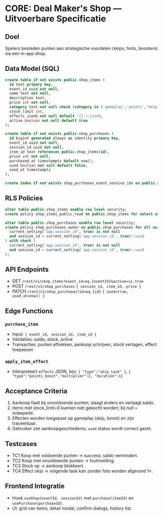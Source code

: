 # CORE: Deal Maker's Shop — Uitvoerbare Specificatie

## Doel
Spelers besteden punten aan strategische voordelen (skips, hints, boosters) via een in-app shop.

## Data Model (SQL)
```sql
create table if not exists public.shop_items (
  id text primary key,
  event_id uuid not null,
  name text not null,
  description text,
  price int not null,
  category text not null check (category in ('gameplay','points','help','social','risk')),
  stock_limit int,
  effects jsonb not null default '{}'::jsonb,
  active boolean not null default true
);

create table if not exists public.shop_purchases (
  id bigint generated always as identity primary key,
  event_id uuid not null,
  session_id uuid not null,
  item_id text references public.shop_items(id),
  price int not null,
  purchased_at timestamptz default now(),
  used boolean not null default false,
  used_at timestamptz
);

create index if not exists shop_purchases_event_session_idx on public.shop_purchases(event_id, session_id);
```

## RLS Policies
```sql
alter table public.shop_items enable row level security;
create policy shop_items_public_read on public.shop_items for select using (active);

alter table public.shop_purchases enable row level security;
create policy shop_purchases_owner on public.shop_purchases for all using (
  current_setting('app.session_id', true) is not null
  and session_id = current_setting('app.session_id', true)::uuid
) with check (
  current_setting('app.session_id', true) is not null
  and session_id = current_setting('app.session_id', true)::uuid
);
```

## API Endpoints
- GET `/rest/v1/shop_items?event_id=eq.{eventId}&active=is.true`
- POST `/rest/v1/shop_purchases` `{ session_id, item_id, price }`
- PATCH `/rest/v1/shop_purchases?id=eq.{id}` `{ used=true, used_at=now() }`

## Edge Functions
### `purchase_item`
- Input: `{ event_id, session_id, item_id }`
- Validaties: saldo, stock, active
- Transacties: punten aftrekken, aankoop schrijven, stock verlagen, effect toepassen

### `apply_item_effect`
- Interpreteert `effects` JSON, bijv. `{ "type":"skip_task" }`, `{ "type":"points_boost","multiplier":2, "duration":1}`

## Acceptance Criteria
1. Aankoop faalt bij onvoldoende punten; slaagt anders en verlaagt saldo.
2. Items met stock_limit=0 kunnen niet gekocht worden; bij null = onbeperkt.
3. Effecten worden toegepast op gameplay (skip, boost) en zijn traceerbaar.
4. Gebruiker ziet aankoopgeschiedenis; `used` status wordt correct gezet.

## Testcases
- TC1 Koop met voldoende punten → success; saldo vermindert.
- TC2 Koop met onvoldoende punten → foutmelding.
- TC3 Stock op → aankoop blokkeert.
- TC4 Effect skip → volgende task kan zonder foto worden afgerond 1×.

## Frontend Integratie
- Hook `useShop(eventId, sessionId)` met `purchase(itemId)` en `usePurchase(purchaseId)`.
- UI: grid van items, detail modal, confirm dialogs, history list.
